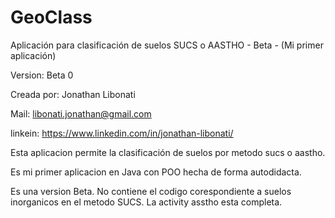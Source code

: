 # GeoClass
Aplicación para clasificación de suelos SUCS o AASTHO - Beta - (Mi primer aplicación)

Version: Beta 0

Creada por: Jonathan Libonati

Mail: libonati.jonathan@gmail.com

linkein: https://www.linkedin.com/in/jonathan-libonati/

Esta aplicacion permite la clasificación de suelos por metodo sucs o aastho. 

Es mi primer aplicacion en Java con POO hecha de forma autodidacta.

Es una version Beta. 
No contiene el codigo corespondiente a suelos inorganicos en el metodo SUCS. 
La activity asstho esta completa.
